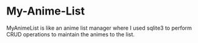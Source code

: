 # My-Anime-List
MyAnimeList is like an anime list manager where I used sqlite3 to perform CRUD operations to maintain the animes to the list.
